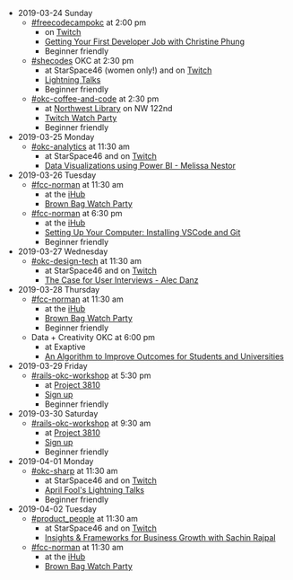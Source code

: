 * 2019-03-24 Sunday
  * [#freecodecampokc](https://techlahoma.slack.com/messages/freecodecampokc/) at 2:00 pm
    * on [Twitch](https://twitch.tv/techlahoma)
    * [Getting Your First Developer Job with Christine Phung](https://www.meetup.com/FreeCodeCampOKC/events/259928412/)
    * Beginner friendly
  * [#shecodes](https://techlahoma.slack.com/messages/shecodes/) OKC at 2:30 pm
    * at StarSpace46 (women only!) and on [Twitch](https://twitch.tv/techlahoma)
    * [Lightning Talks](https://www.meetup.com/SheCodesOKC/events/259436041/)
    * Beginner friendly
  * [#okc-coffee-and-code](https://techlahoma.slack.com/messages/okccoffeeandcode/) at 2:30 pm
    * at [Northwest Library](http://www.metrolibrary.org/northwest-library) on NW 122nd 
    * [Twitch Watch Party](https://www.meetup.com/okccoffeeandcode/events/259995507/)
    * Beginner friendly
* 2019-03-25 Monday
  * [#okc-analytics](https://techlahoma.slack.com/messages/okc-analytics/) at 11:30 am
    * at StarSpace46 and on [Twitch](https://twitch.tv/techlahoma)
    * [Data Visualizations using Power BI - Melissa Nestor](https://www.meetup.com/OKC-Analytics/events/259068009/)
* 2019-03-26 Tuesday
  * [#fcc-norman](https://techlahoma.slack.com/messages/fcc-norman/) at 11:30 am
    * at the [iHub](http://www.ou.edu/innovationhub)
    * [Brown Bag Watch Party](https://www.meetup.com/FreeCodeCamp-Norman/events/rdhhsqyzfbjc/)
  * [#fcc-norman](https://techlahoma.slack.com/messages/fcc-norman/) at 6:30 pm
    * at the [iHub](http://www.ou.edu/innovationhub)
    * [Setting Up Your Computer: Installing VSCode and Git](https://www.meetup.com/FreeCodeCamp-Norman/events/259718891/)
    * Beginner friendly
* 2019-03-27 Wednesday
  * [#okc-design-tech](https://techlahoma.slack.com/messages/okc-design-tech/) at 11:30 am
    * at StarSpace46 and on [Twitch](https://twitch.tv/techlahoma)
    * [The Case for User Interviews - Alec Danz](https://www.meetup.com/OKC-Design-Tech/events/258671600/)
* 2019-03-28 Thursday
  * [#fcc-norman](https://techlahoma.slack.com/messages/fcc-norman/) at 11:30 am
    * at the [iHub](http://www.ou.edu/innovationhub)
    * [Brown Bag Watch Party](https://www.meetup.com/FreeCodeCamp-Norman/events/rdhhsqyzfblc/)
    * Beginner friendly
  * Data + Creativity OKC at 6:00 pm
    * at Exaptive
    * [An Algorithm to Improve Outcomes for Students and Universities](https://www.meetup.com/Data-Creativity-OKC/events/259146806/)
* 2019-03-29 Friday
  * [#rails-okc-workshop](https://techlahoma.slack.com/messages/rails-okc-workshop/) at 5:30 pm
    * at [Project 3810](https://project3810.com)
    * [Sign up](https://rails-okc.herokuapp.com/sign-up)
    * Beginner friendly
* 2019-03-30 Saturday
  * [#rails-okc-workshop](https://techlahoma.slack.com/messages/rails-okc-workshop/) at 9:30 am
    * at [Project 3810](https://project3810.com)
    * [Sign up](https://rails-okc.herokuapp.com/sign-up)
    * Beginner friendly
* 2019-04-01 Monday
  * [#okc-sharp](https://techlahoma.slack.com/messages/rails-okc-workshop/) at 11:30 am
    * at StarSpace46 and on [Twitch](https://twitch.tv/techlahoma)
    * [April Fool's Lightning Talks](https://www.meetup.com/OKC-Sharp/events/257991505/)
    * Beginner friendly
* 2019-04-02 Tuesday
  * [#product_people](https://techlahoma.slack.com/messages/product_people/) at 11:30 am
    * at StarSpace46 and on [Twitch](https://twitch.tv/techlahoma)
    * [Insights & Frameworks for Business Growth with Sachin Rajpal](https://www.meetup.com/ProductTank-OKC/events/259959423/)
  * [#fcc-norman](https://techlahoma.slack.com/messages/fcc-norman/) at 11:30 am
    * at the [iHub](http://www.ou.edu/innovationhub)
    * [Brown Bag Watch Party](https://www.meetup.com/FreeCodeCamp-Norman/events/rdhhsqyzgbdb/)
